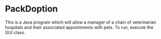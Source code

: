 # PackDoption
This is a Java program which will allow a manager of a chain of veterinarian hospitals and their associated appointments with pets.  To run, execute the GUI class.
